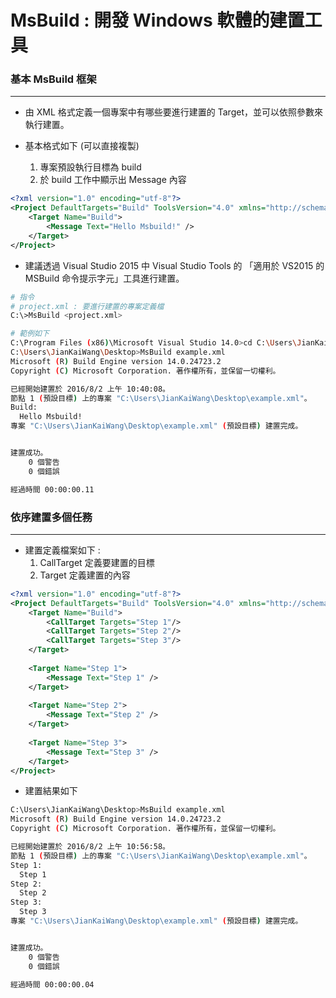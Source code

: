 # MsBuild : 開發 Windows 軟體的建置工具

<script type="text/javascript" src="../js/general.js"></script>

### 基本 MsBuild 框架
---

* 由 XML 格式定義一個專案中有哪些要進行建置的 Target，並可以依照參數來執行建置。

* 基本格式如下 (可以直接複製)
  1. 專案預設執行目標為 build
  2. 於 build 工作中顯示出 Message 內容

```xml
<?xml version="1.0" encoding="utf-8"?>
<Project DefaultTargets="Build" ToolsVersion="4.0" xmlns="http://schemas.microsoft.com/developer/msbuild/2003">
	<Target Name="Build">
		<Message Text="Hello Msbuild!" />
	</Target>
</Project>
```

* 建議透過 Visual Studio 2015 中 Visual Studio Tools 的 「適用於 VS2015 的 MSBuild 命令提示字元」工具進行建置。

```bash
# 指令
# project.xml : 要進行建置的專案定義檔
C:\>MsBuild <project.xml>

# 範例如下
C:\Program Files (x86)\Microsoft Visual Studio 14.0>cd C:\Users\JianKaiWang\Desktop\
C:\Users\JianKaiWang\Desktop>MsBuild example.xml
Microsoft (R) Build Engine version 14.0.24723.2
Copyright (C) Microsoft Corporation. 著作權所有，並保留一切權利。

已經開始建置於 2016/8/2 上午 10:40:08。
節點 1 (預設目標) 上的專案 "C:\Users\JianKaiWang\Desktop\example.xml"。
Build:
  Hello Msbuild!
專案 "C:\Users\JianKaiWang\Desktop\example.xml" (預設目標) 建置完成。


建置成功。
    0 個警告
    0 個錯誤

經過時間 00:00:00.11
```

### 依序建置多個任務
---

* 建置定義檔案如下 :
  1. CallTarget 定義要建置的目標
  2. Target 定義建置的內容

```xml
<?xml version="1.0" encoding="utf-8"?>
<Project DefaultTargets="Build" ToolsVersion="4.0" xmlns="http://schemas.microsoft.com/developer/msbuild/2003">
	<Target Name="Build">		
		<CallTarget Targets="Step 1"/>
		<CallTarget Targets="Step 2"/>
		<CallTarget Targets="Step 3"/>		
	</Target>
	
	<Target Name="Step 1">	
		<Message Text="Step 1" />
	</Target>
	
	<Target Name="Step 2">
		<Message Text="Step 2" />
	</Target>
	
	<Target Name="Step 3">
		<Message Text="Step 3" />
	</Target>
</Project>
```

* 建置結果如下

```bash
C:\Users\JianKaiWang\Desktop>MsBuild example.xml
Microsoft (R) Build Engine version 14.0.24723.2
Copyright (C) Microsoft Corporation. 著作權所有，並保留一切權利。

已經開始建置於 2016/8/2 上午 10:56:58。
節點 1 (預設目標) 上的專案 "C:\Users\JianKaiWang\Desktop\example.xml"。
Step 1:
  Step 1
Step 2:
  Step 2
Step 3:
  Step 3
專案 "C:\Users\JianKaiWang\Desktop\example.xml" (預設目標) 建置完成。


建置成功。
    0 個警告
    0 個錯誤

經過時間 00:00:00.04
```







